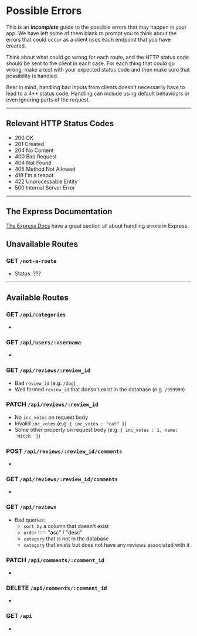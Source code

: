 # Possible Errors

This is an _**incomplete**_ guide to the possible errors that may happen in your app. We have left some of them blank to prompt you to think about the errors that could occur as a client uses each endpoint that you have created.

Think about what could go wrong for each route, and the HTTP status code should be sent to the client in each case.
For each thing that could go wrong, make a test with your expected status code and then make sure that possibility is handled.

Bear in mind, handling bad inputs from clients doesn't necessarily have to lead to a 4\*\* status code. Handling can include using default behaviours or even ignoring parts of the request.

---

## Relevant HTTP Status Codes

-   200 OK
-   201 Created
-   204 No Content
-   400 Bad Request
-   404 Not Found
-   405 Method Not Allowed
-   418 I'm a teapot
-   422 Unprocessable Entity
-   500 Internal Server Error

---

## The Express Documentation

[The Express Docs](https://expressjs.com/en/guide/error-handling.html) have a great section all about handling errors in Express.

## Unavailable Routes

### GET `/not-a-route`

-   Status: ???

---

## Available Routes

### GET `/api/categories`

-

### GET `/api/users/:username`

-

### GET `/api/reviews/:review_id`

-   Bad `review_id` (e.g. `/dog`)
-   Well formed `review_id` that doesn't exist in the database (e.g. `/999999`)

### PATCH `/api/reviews/:review_id`

-   No `inc_votes` on request body
-   Invalid `inc_votes` (e.g. `{ inc_votes : "cat" }`)
-   Some other property on request body (e.g. `{ inc_votes : 1, name: 'Mitch' }`)

### POST `/api/reviews/:review_id/comments`

-

### GET `/api/reviews/:review_id/comments`

-

### GET `/api/reviews`

-   Bad queries:
    -   `sort_by` a column that doesn't exist
    -   `order` !== "asc" / "desc"
    -   `category` that is not in the database
    -   `category` that exists but does not have any reviews associated with it

### PATCH `/api/comments/:comment_id`

-

### DELETE `/api/comments/:comment_id`

-

### GET `/api`

-
